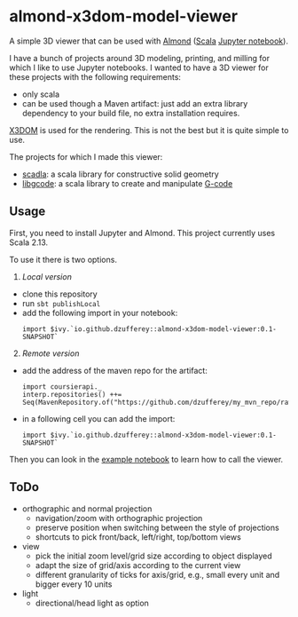 # almond-x3dom-model-viewer

A simple 3D viewer that can be used with [Almond](https://almond.sh/) ([Scala](https://www.scala-lang.org/) [Jupyter notebook](https://jupyter.org/)).

I have a bunch of projects around 3D modeling, printing, and milling for which I like to use Jupyter notebooks.
I wanted to have a 3D viewer for these projects with the following requirements:
* only scala
* can be used though a Maven artifact: just add an extra library dependency to your build file, no extra installation requires.

[X3DOM](https://www.x3dom.org/) is used for the rendering.
This is not the best but it is quite simple to use.

The projects for which I made this viewer:
* [scadla](https://github.com/dzufferey/scadla/): a scala library for constructive solid geometry 
* [libgcode](https://github.com/dzufferey/libgcode): a scala library to create and manipulate [G-code](https://en.wikipedia.org/wiki/G-code)

## Usage

First, you need to install Jupyter and Almond.
This project currently uses Scala 2.13.

To use it there is two options.
1. _Local version_ 
  * clone this repository
  * run `sbt publishLocal`
  * add the following import in your notebook:
    ```
    import $ivy.`io.github.dzufferey::almond-x3dom-model-viewer:0.1-SNAPSHOT`
    ```
2. _Remote version_
  * add the address of the maven repo for the artifact:
    ```
    import coursierapi._
    interp.repositories() ++= Seq(MavenRepository.of("https://github.com/dzufferey/my_mvn_repo/raw/master/repository"))
    ```
  * in a following cell you can add the import:
    ```
    import $ivy.`io.github.dzufferey::almond-x3dom-model-viewer:0.1-SNAPSHOT`
    ```

Then you can look in the [example notebook](example.ipynb) to learn how to call the viewer.

## ToDo
    
* orthographic and normal projection
  - navigation/zoom with orthographic projection
  - preserve position when switching between the style of projections
  - shortcuts to pick front/back, left/right, top/bottom views
* view
  - pick the initial zoom level/grid size according to object displayed
  - adapt the size of grid/axis according to the current view
  - different granularity of ticks for axis/grid, e.g., small every unit and bigger every 10 units
* light
  - directional/head light as option
